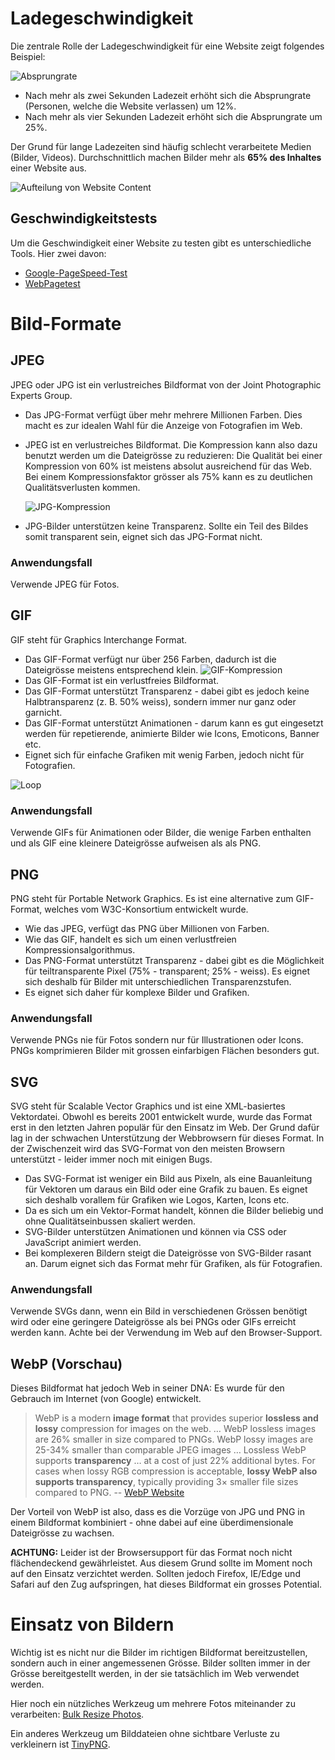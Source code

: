 # Ladegeschwindigkeit
Die zentrale Rolle der Ladegeschwindigkeit für eine Website zeigt folgendes Beispiel:

![Absprungrate](res/every-second-count.png)

* Nach mehr als zwei Sekunden Ladezeit erhöht sich die Absprungrate (Personen, welche die Website verlassen) um 12%.
* Nach mehr als vier Sekunden Ladezeit erhöht sich die Absprungrate um 25%.

Der Grund für lange Ladezeiten sind häufig schlecht verarbeitete Medien (Bilder, Videos). Durchschnittlich machen Bilder mehr als **65% des Inhaltes** einer Website aus.

![Aufteilung von Website Content](res/chart.png)

## Geschwindigkeitstests
Um die Geschwindigkeit einer Website zu testen gibt es unterschiedliche Tools. Hier zwei davon: 

* [Google-PageSpeed-Test](https://developers.google.com/speed/pagespeed/insights/)
* [WebPagetest](http://www.webpagetest.org/video/)

# Bild-Formate

## JPEG
JPEG oder JPG ist ein verlustreiches Bildformat von der Joint Photographic Experts Group.

* Das JPG-Format verfügt über mehr mehrere Millionen Farben. Dies macht es zur idealen Wahl für die Anzeige von Fotografien im Web.
* JPEG ist en verlustreiches Bildformat. Die Kompression kann also dazu benutzt werden um die Dateigrösse zu reduzieren: Die Qualität bei einer Kompression von 60% ist meistens absolut ausreichend für das Web. Bei einem Kompressionsfaktor grösser als 75% kann es zu deutlichen Qualitätsverlusten kommen.
    
    ![JPG-Kompression](res/compression.jpg)

* JPG-Bilder unterstützen keine Transparenz. Sollte ein Teil des Bildes somit transparent sein, eignet sich das JPG-Format nicht.

### Anwendungsfall

Verwende JPEG für Fotos.

## GIF

GIF steht für Graphics Interchange Format.

* Das GIF-Format verfügt nur über 256 Farben, dadurch ist die Dateigrösse meistens entsprechend klein.
    ![GIF-Kompression](res/gif.jpg)
* Das GIF-Format ist ein verlustfreies Bildformat.
* Das GIF-Format unterstützt Transparenz - dabei gibt es jedoch keine Halbtransparenz (z. B. 50% weiss), sondern immer nur ganz oder garnicht.
* Das GIF-Format unterstützt Animationen - darum kann es gut eingesetzt werden für repetierende, animierte Bilder wie Icons, Emoticons, Banner etc.
* Eignet sich für einfache Grafiken mit wenig Farben, jedoch nicht für Fotografien.

![Loop](res/loop.gif)

### Anwendungsfall

Verwende GIFs für Animationen oder Bilder, die wenige Farben enthalten und als GIF eine kleinere Dateigrösse aufweisen als als PNG.

## PNG
PNG steht für Portable Network Graphics. Es ist eine alternative zum GIF-Format, welches vom W3C-Konsortium entwickelt wurde. 

* Wie das JPEG, verfügt das PNG über Millionen von Farben.
* Wie das GIF, handelt es sich um einen verlustfreien Kompressionsalgorithmus.
* Das PNG-Format unterstützt Transparenz - dabei gibt es die Möglichkeit für teiltransparente Pixel (75% - transparent; 25% - weiss). Es eignet sich deshalb für Bilder mit unterschiedlichen Transparenzstufen.
* Es eignet sich daher für komplexe Bilder und Grafiken.

### Anwendungsfall

Verwende PNGs nie für Fotos sondern nur für Illustrationen oder Icons. PNGs komprimieren Bilder mit grossen einfarbigen Flächen besonders gut.

## SVG
SVG steht für Scalable Vector Graphics und ist eine XML-basiertes Vektordatei. Obwohl es bereits 2001 entwickelt wurde, wurde das Format erst in den letzten Jahren populär für den Einsatz im Web. Der Grund dafür lag in der schwachen Unterstützung der Webbrowsern für dieses Format. In der Zwischenzeit wird das SVG-Format von den meisten Browsern unterstützt - leider immer noch mit einigen Bugs.

* Das SVG-Format ist weniger ein Bild aus Pixeln, als eine Bauanleitung für Vektoren um daraus ein Bild oder eine Grafik zu bauen. Es eignet sich deshalb vorallem für Grafiken wie Logos, Karten, Icons etc.
* Da es sich um ein Vektor-Format handelt, können die Bilder beliebig und ohne Qualitätseinbussen skaliert werden.
* SVG-Bilder unterstützen Animationen und können via CSS oder JavaScript animiert werden.
* Bei komplexeren Bildern steigt die Dateigrösse von SVG-Bilder rasant an. Darum eignet sich das Format mehr für Grafiken, als für Fotografien.

### Anwendungsfall

Verwende SVGs dann, wenn ein Bild in verschiedenen Grössen benötigt wird oder eine geringere Dateigrösse als bei PNGs oder GIFs erreicht werden kann. Achte bei der Verwendung im Web auf den Browser-Support.

## WebP (Vorschau)
Dieses Bildformat hat jedoch Web in seiner DNA: Es wurde für den Gebrauch im Internet (von Google) entwickelt.

> WebP is a modern **image format** that provides superior **lossless and lossy** compression for images on the web. … WebP lossless images are 26% smaller in size compared to PNGs. WebP lossy images are 25-34% smaller than comparable JPEG images … Lossless WebP supports **transparency** … at a cost of just 22% additional bytes. For cases when lossy RGB compression is acceptable, **lossy WebP also supports transparency**, typically providing 3× smaller file sizes compared to PNG.
-- [WebP Website](https://developers.google.com/speed/webp/)

Der Vorteil von WebP ist also, dass es die Vorzüge von JPG und PNG in einem Bildformat kombiniert - ohne dabei auf eine überdimensionale Dateigrösse zu wachsen.

**ACHTUNG:** Leider ist der Browsersupport für das Format noch nicht flächendeckend gewährleistet. Aus diesem Grund sollte im Moment noch auf den Einsatz verzichtet werden. Sollten jedoch Firefox, IE/Edge und Safari auf den Zug aufspringen, hat dieses Bildformat ein grosses Potential.

# Einsatz von Bildern

Wichtig ist es nicht nur die Bilder im richtigen Bildformat bereitzustellen, sondern auch in einer angemessenen Grösse. Bilder sollten immer in der Grösse bereitgestellt werden, in der sie tatsächlich im Web verwendet werden.

Hier noch ein nützliches Werkzeug um mehrere Fotos miteinander zu verarbeiten: [Bulk Resize Photos](https://bulkresizephotos.com/).

Ein anderes Werkzeug um Bilddateien ohne sichtbare Verluste zu verkleinern ist [TinyPNG](https://tinypng.com/).
